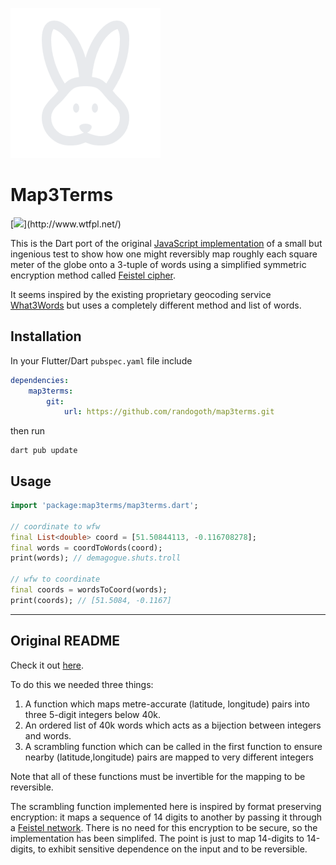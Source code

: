 ![bunny](bunny.png)

# Map3Terms

[![](http://www.wtfpl.net/wp-content/uploads/2012/12/wtfpl-badge-4.png")](http://www.wtfpl.net/)

This is the Dart port of the original [JavaScript implementation](https://github.com/pballett/whatfreewords) of a small but ingenious test to show how one might reversibly map roughly each square meter of the globe onto a 3-tuple of words using a simplified symmetric encryption method called [Feistel cipher](https://en.wikipedia.org/wiki/Feistel_cipher).

It seems inspired by the existing proprietary geocoding service [What3Words](https://wiki.openstreetmap.org/wiki/What3words) but uses a completely different method and list of words.

## Installation

In your Flutter/Dart `pubspec.yaml` file include

```yaml
dependencies:
    map3terms:
        git:
            url: https://github.com/randogoth/map3terms.git
```

then run

```
dart pub update
```

## Usage

```dart
import 'package:map3terms/map3terms.dart';

// coordinate to wfw
final List<double> coord = [51.50844113, -0.116708278];
final words = coordToWords(coord);
print(words); // demagogue.shuts.troll

// wfw to coordinate
final coords = wordsToCoord(words);
print(coords); // [51.5084, -0.1167]
```

---

## Original README

Check it out [here](https://pballett.github.io/whatfreewords/).

To do this we needed three things:
1. A function which maps metre-accurate (latitude, longitude) pairs into three 5-digit integers below 40k.
2. An ordered list of 40k words which acts as a bijection between integers and words.
3. A scrambling function which can be called in the first function to ensure nearby (latitude,longitude) pairs are mapped to very different integers

Note that all of these functions must be invertible for the mapping to be reversible.  

The scrambling function implemented here is inspired by format preserving encryption: it maps a sequence of 14 digits to another by passing it through a [Feistel network](https://en.wikipedia.org/wiki/Feistel_cipher). There is no need for this encryption to be secure, so the implementation has been simplifed. The point is just to map 14-digits to 14-digits, to exhibit sensitive dependence on the input and to be reversible. 
